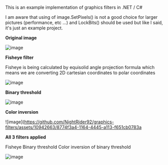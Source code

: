 This is an example implementation of graphics filters in .NET / C#

I am aware that using of image.SetPixels() is not a good choice for larger pictures (performance, etc ...) and LockBits() should be used but like I said, it's just an example project.

**Original image**

![image](https://github.com/NightRider92/graphics-filters/assets/10942663/5fcb77de-ffcc-4a1c-853e-fb3ff83c4fc0)

**Fisheye filter**

Fisheye is being calculated by equisolid angle projection formula which means we are converting 2D cartesian coordinates to polar coordinates

![image](https://github.com/NightRider92/graphics-filters/assets/10942663/ba07ea7a-9b20-4a4b-b3d1-193ce514894e)

**Binary threshold**

![image](https://github.com/NightRider92/graphics-filters/assets/10942663/5f250681-8985-4e51-a4ed-453f3dd4514d)

**Color inversion**

![image](https://github.com/NightRider92/graphics-filters/assets/10942663/8774f3a4-1164-4445-a113-f651cb0783a

**All 3 filters applied**

Fisheye
Binary threshold
Color inversion of binary threshold

![image](https://github.com/NightRider92/graphics-filters/assets/10942663/198b6369-bfc1-4496-b152-50cd84f3066d)
